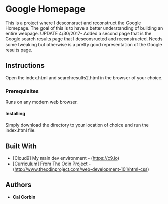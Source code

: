 # Google Homepage

This is a project where I desconsruct and reconstruct the Google Homepage. The goal of this is to have a better understanding of building an entire webpage.
UPDATE 4/30/2017- Added a second page that is the Google search results page that I desconsructed and reconstructed. Needs some tweaking but otherwise is a pretty good representation of the Google results page.

## Instructions

Open the index.html and searchresults2.html in the browser of your choice.

### Prerequisites

Runs on any modern web browser.

#### Installing

Simply download the directory to your location of choice and run the index.html file.

## Built With

* [Cloud9] My main dev environment - (https://c9.io)
* [Curriculum] From The Odin Project - (http://www.theodinproject.com/web-development-101/html-css)

## Authors

* **Cal Corbin**